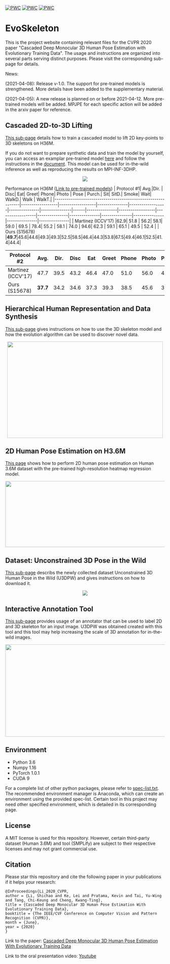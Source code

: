 [![PWC](https://img.shields.io/endpoint.svg?url=https://paperswithcode.com/badge/cascaded-deep-monocular-3d-human-pose-1/weakly-supervised-3d-human-pose-estimation-on)](https://paperswithcode.com/sota/weakly-supervised-3d-human-pose-estimation-on?p=cascaded-deep-monocular-3d-human-pose-1)
[![PWC](https://img.shields.io/endpoint.svg?url=https://paperswithcode.com/badge/cascaded-deep-monocular-3d-human-pose-1/monocular-3d-human-pose-estimation-on-human3)](https://paperswithcode.com/sota/monocular-3d-human-pose-estimation-on-human3?p=cascaded-deep-monocular-3d-human-pose-1)
[![PWC](https://img.shields.io/endpoint.svg?url=https://paperswithcode.com/badge/cascaded-deep-monocular-3d-human-pose-1/3d-human-pose-estimation-on-human36m)](https://paperswithcode.com/sota/3d-human-pose-estimation-on-human36m?p=cascaded-deep-monocular-3d-human-pose-1)
# EvoSkeleton
This is the project website containing relevant files for the CVPR 2020 paper "Cascaded Deep Monocular 3D Human Pose Estimation with Evolutionary Training Data". The usage and instructions are organized into several parts serving distinct purposes. Please visit the corresponding sub-page for details. 

News:

(2021-04-08): Release v-1.0. The support for pre-trained models is strengthened. More details have been added to the supplementary material.

(2021-04-05): A new release is planned on or before 2021-04-12. More pre-trained models will be added. MPJPE for each specific action will be added in the arxiv paper for reference.


  
## Cascaded 2D-to-3D Lifting
[This sub-page](https://github.com/Nicholasli1995/EvoSkeleton/blob/master/docs/TRAINING.md) details how to train a cascaded model to lift 2D key-points to 3D skeletons on H36M.

If you do not want to prepare synthetic data and train the model by yourself, you can access an examplar pre-trained model [here](https://drive.google.com/file/d/158oCTK-9Y8Bl9qxidoHcXfqfeeA7qT93/view?usp=sharing) and follow the instructions in the [document](https://github.com/Nicholasli1995/EvoSkeleton/blob/master/docs/TRAINING.md). This model can be used for in-the-wild inference as well as reproducing the results on MPI-INF-3DHP.
<p align="center">
  <img src="https://github.com/Nicholasli1995/EvoSkeleton/blob/master/imgs/architecture.jpg"/>
</p>

Performance on H36M ([Link to pre-trained models](https://github.com/Nicholasli1995/EvoSkeleton/blob/master/docs/Zoo.md))
| Protocol \#1| Avg.|Dir. | Disc| Eat| Greet| Phone| Photo | Pose | Purch.| Sit| SitD.| Smoke| Wait| WalkD.| Walk | WalkT.| 
|-------------------------------------------------------------|------------------|------------------|---------------|------------------|---------------|---------------|------|---------------|------------------|------------------|---------------|---------------|---------------|---------------|---------------|---------------|
| Martinez (ICCV'17)   |62.9| 51.8 | 56.2| 58.1| 59.0   | 69.5 | 78.4| 55.2 | 58.1  | 74.0 | 94.6| 62.3 | 59.1  | 65.1 | 49.5 | 52.4  |
| Ours (S15678)                                        |**49.7**|45.6|44.6|49.3|49.3|52.5|58.5|46.4|44.3|53.8|67.5|49.4|46.1|52.5|41.4|44.4|

| Protocol \#2| Avg.|Dir. | Disc| Eat| Greet| Phone| Photo | Pose | Purch.| Sit| SitD.| Smoke| Wait| WalkD.| Walk | WalkT.| 
|-------------------------------------------------------------|------------------|------------------|---------------|------------------|---------------|---------------|------|---------------|------------------|------------------|---------------|---------------|---------------|---------------|---------------|---------------|
| Martinez (ICCV'17)   |47.7| 39.5 | 43.2 | 46.4 | 47.0 | 51.0| 56.0 | 41.4 | 40.6 | 56.5 | 69.4 | 49.2 | 45.0  | 49.5 | 38.0  | 43.1  |
| Ours (S15678)                                        |**37.7** |34.2|34.6|37.3|39.3|38.5|45.6|34.5|32.7|40.5|51.3|37.7|35.4|39.9|29.9|34.5|

## Hierarchical Human Representation and Data Synthesis
[This sub-page](https://github.com/Nicholasli1995/EvoSkeleton/blob/master/docs/HHR.md) gives instructions on how to use the 3D skeleton model and how the evolution algorithm can be used to discover novel data.
<p align="center">
  <img src="https://github.com/Nicholasli1995/EvoSkeleton/blob/master/imgs/hierarchical.jpg"  width="492" height="304" />
</p>

## 2D Human Pose Estimation on H3.6M
[This page](https://github.com/Nicholasli1995/EvoSkeleton/blob/master/docs/2DHPE.md) shows how to perform 2D human pose estimation on Human 3.6M dataset with the pre-trained high-resolution heatmap regression model.
<p align="center">
  <img src="https://github.com/Nicholasli1995/EvoSkeleton/blob/master/imgs/h36m2dpose2.png" width="789" height="208"/>
</p>

## Dataset: Unconstrained 3D Pose in the Wild
[This sub-page](https://github.com/Nicholasli1995/EvoSkeleton/blob/master/docs/DATASET.md) describs the newly collected dataset Unconstrained 3D Human Pose in the Wild (U3DPW) and gives instructions on how to download it.
<p align="center">
  <img src="https://github.com/Nicholasli1995/EvoSkeleton/blob/master/imgs/U3DPW.png"/>
</p>

## Interactive Annotation Tool
[This sub-page](https://github.com/Nicholasli1995/EvoSkeleton/blob/master/docs/ANNOTATOR.md) provides usage of an annotator that can be used to label 2D and 3D skeleton for an input image. U3DPW was obtained created with this tool and this tool may help increasing the scale of 3D annotation for in-the-wild images.
<p align="center">
  <img src="https://github.com/Nicholasli1995/EvoSkeleton/blob/master/imgs/tool.gif" width="531" height="291"/>
</p>

## Environment
- Python 3.6
- Numpy 1.16
- PyTorch 1.0.1
- CUDA 9

For a complete list of other python packages, please refer to [spec-list.txt](https://github.com/Nicholasli1995/EvoSkeleton/blob/master/spec-list.txt). The recommended environment manager is Anaconda, which can create an environment using the provided spec-list. Certain tool in this project may need other specified environment, which is detailed in its corresponding page.

## License
A MIT license is used for this repository. However, certain third-party dataset (Human 3.6M) and tool (SMPLify) are subject to their respective licenses and may not grant commercial use.

## Citation
Please star this repository and cite the following paper in your publications if it helps your research:

    @InProceedings{Li_2020_CVPR,
    author = {Li, Shichao and Ke, Lei and Pratama, Kevin and Tai, Yu-Wing and Tang, Chi-Keung and Cheng, Kwang-Ting},
    title = {Cascaded Deep Monocular 3D Human Pose Estimation With Evolutionary Training Data},
    booktitle = {The IEEE/CVF Conference on Computer Vision and Pattern Recognition (CVPR)},
    month = {June},
    year = {2020}
    }
    
Link to the paper:
[Cascaded Deep Monocular 3D Human Pose Estimation With Evolutionary Training Data](https://arxiv.org/abs/2006.07778)

Link to the oral presentation video:
[Youtube](https://www.youtube.com/watch?v=erYymlWw2bo)
